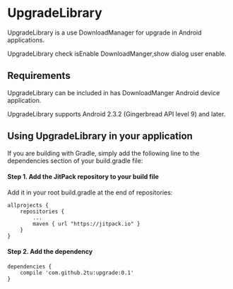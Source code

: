 # UpgradeLibrary

UpgradeLibrary is a use DownloadManager for upgrade in Android applications.

UpgradeLibrary check isEnable DownloadManger,show dialog user enable.

## Requirements

UpgradeLibrary can be included in has DownloadManger Android device application.

UpgradeLibrary supports Android 2.3.2 (Gingerbread API level 9) and later.

## Using UpgradeLibrary in your application

If you are building with Gradle, simply add the following line to the dependencies section of your build.gradle file:

#### Step 1. Add the JitPack repository to your build file  
Add it in your root build.gradle at the end of repositories:

	allprojects {
		repositories {
			...
			maven { url "https://jitpack.io" }
		}
	}

#### Step 2. Add the dependency  

	dependencies {
		compile 'com.github.2tu:upgrade:0.1'
	}
